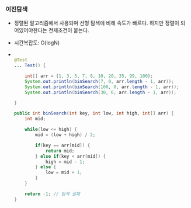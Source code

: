 ### 이진탐색
* 정렬된 알고리즘에서 사용되며 선형 탐색에 비해 속도가 빠르다. 하지만 정렬이 되어있어야한다는 전제조건이 붙는다.
* 시간복잡도: O(logN)

* ```java

  @Test
  ... Test() {
  
      int[] arr = {1, 3, 5, 7, 8, 10, 20, 35, 99, 100};
      System.out.println(binSearch(7, 0, arr.length - 1, arr));
      System.out.println(binSearch(100, 0, arr.length - 1, arr));
      System.out.println(binSearch(30, 0, arr.length - 1, arr));

  }

  public int binSearch(int key, int low, int high, int[] arr) {
      int mid;

      while(low <= high) {
          mid = (low + high) / 2;

          if(key == arr[mid]) {
              return mid;
          } else if(key < arr[mid]) {
              high = mid - 1;
          } else {
              low = mid + 1;
          }
      }

      return -1; // 탐색 실패
  }
